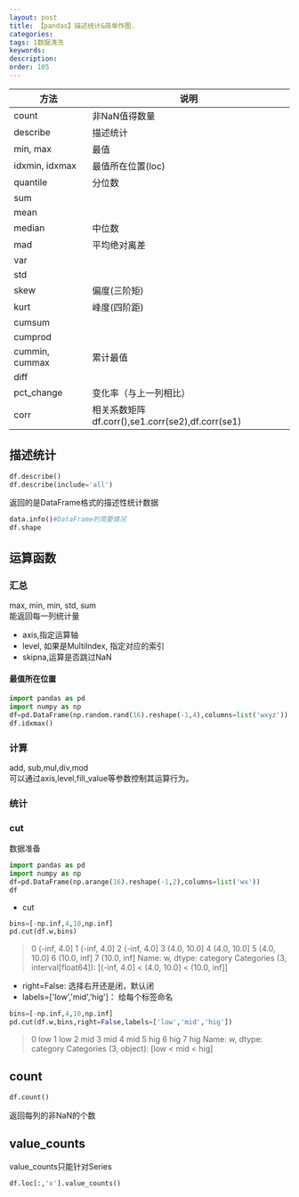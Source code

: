 ```yaml
---
layout: post
title: 【pandas】描述统计&简单作图.
categories:
tags: 1数据清洗
keywords:
description:
order: 105
---
```


|方法|说明|
|--|--|
|count|非NaN值得数量|
|describe|描述统计|
|min, max|最值|
|idxmin, idxmax|最值所在位置(loc)|
|quantile|分位数|
|sum||
|mean||
|median|中位数|
|mad|平均绝对离差|
|var||
|std||
|skew|偏度(三阶矩)|
|kurt|峰度(四阶距)|
|cumsum||
|cumprod||
|cummin, cummax|累计最值|
|diff||
|pct_change|变化率（与上一列相比）|
|corr|相关系数矩阵df.corr(),se1.corr(se2),df.corr(se1)|

## 描述统计

```python
df.describe()
df.describe(include='all')
```
返回的是DataFrame格式的描述性统计数据

```py
data.info()#DataFrame的简要情况
df.shape
```

## 运算函数

### 汇总


max, min, min, std, sum  
能返回每一列统计量  
- axis,指定运算轴
- level, 如果是MultiIndex, 指定对应的索引
- skipna,运算是否跳过NaN




#### 最值所在位置


```py
import pandas as pd
import numpy as np
df=pd.DataFrame(np.random.rand(16).reshape(-1,4),columns=list('wxyz'))
df.idxmax()
```

### 计算

add, sub,mul,div,mod  
可以通过axis,level,fill_value等参数控制其运算行为。  

### 统计

### cut

数据准备
```py
import pandas as pd
import numpy as np
df=pd.DataFrame(np.arange(16).reshape(-1,2),columns=list('wx'))
df
```

- cut
```py
bins=[-np.inf,4,10,np.inf]
pd.cut(df.w,bins)
```
>0    (-inf, 4.0]
1    (-inf, 4.0]
2    (-inf, 4.0]
3    (4.0, 10.0]
4    (4.0, 10.0]
5    (4.0, 10.0]
6    (10.0, inf]
7    (10.0, inf]
Name: w, dtype: category
Categories (3, interval[float64]): [(-inf, 4.0] < (4.0, 10.0] < (10.0, inf]]

- right=False: 选择右开还是闭，默认闭
- labels=['low','mid','hig']： 给每个标签命名
```py
bins=[-np.inf,4,10,np.inf]
pd.cut(df.w,bins,right=False,labels=['low','mid','hig'])
```
>0    low
1    low
2    mid
3    mid
4    mid
5    hig
6    hig
7    hig
Name: w, dtype: category
Categories (3, object): [low < mid < hig]

## count

```py
df.count()
```
返回每列的非NaN的个数

## value_counts

value_counts只能针对Series

```py
df.loc[:,'x'].value_counts()
```
